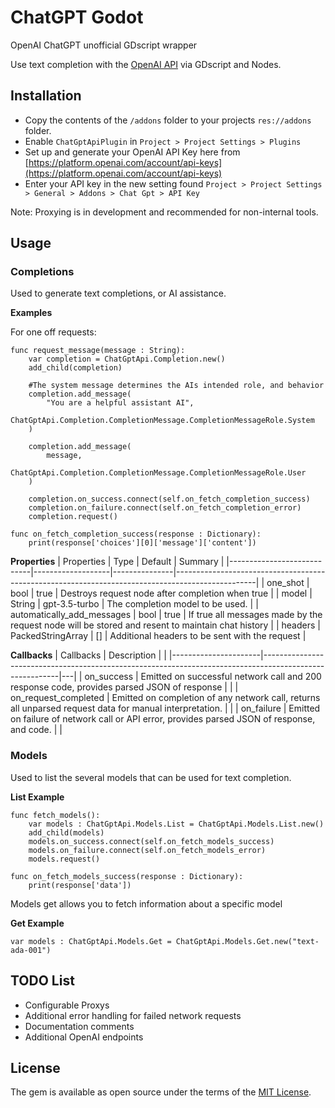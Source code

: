 
# ChatGPT Godot
OpenAI ChatGPT unofficial GDscript wrapper 

Use text completion with the [OpenAI API](https://openai.com/blog/openai-api) via GDscript and Nodes.


## Installation
* Copy the contents of the ``/addons`` folder to your projects ``res://addons`` folder.
* Enable ``ChatGptApiPlugin`` in ``Project > Project Settings > Plugins``
* Set up and generate your OpenAI API Key here from [https://platform.openai.com/account/api-keys](https://platform.openai.com/account/api-keys)
* Enter your API key in the new setting found ``Project > Project Settings > General > Addons > Chat Gpt > API Key``

Note: Proxying is in development and recommended for non-internal tools. 

## Usage

### Completions

Used to generate text completions, or AI assistance.

**Examples**

For one off requests:
```GDScript
func request_message(message : String):
	var completion = ChatGptApi.Completion.new()
	add_child(completion)
	
	#The system message determines the AIs intended role, and behavior
	completion.add_message(
		"You are a helpful assistant AI",
		ChatGptApi.Completion.CompletionMessage.CompletionMessageRole.System
	)
	
	completion.add_message(
		message,
		ChatGptApi.Completion.CompletionMessage.CompletionMessageRole.User
	)
	
	completion.on_success.connect(self.on_fetch_completion_success)
	completion.on_failure.connect(self.on_fetch_completion_error)
	completion.request()
	
func on_fetch_completion_success(response : Dictionary):
	print(response['choices'][0]['message']['content'])
```


**Properties**
| Properties                 | Type              | Default       | Summary                                                                                          |
|----------------------------|-------------------|---------------|--------------------------------------------------------------------------------------------------|
| one_shot                   | bool              | true          | Destroys request node after completion when true                                                 |
| model                      | String            | gpt-3.5-turbo | The completion model to be used.                                                                 |
| automatically_add_messages | bool              | true          | If true all messages made by the request node will be stored and resent to maintain chat history |
| headers                    | PackedStringArray | []            | Additional headers to be sent with the request                                                   |

**Callbacks**
| Callbacks            | Description                                                                                             |   |
|----------------------|---------------------------------------------------------------------------------------------------------|---|
| on_success           | Emitted on successful network call and 200 response code, provides parsed JSON of response              |   |
| on_request_completed | Emitted on completion of any network call, returns all unparsed request data for manual interpretation. |   |
| on_failure           | Emitted on failure of network call or API error, provides parsed JSON of response, and code.            |   |

### Models

Used to list the several models that can be used for text completion.

**List Example**
```GDScript
func fetch_models():
	var models : ChatGptApi.Models.List = ChatGptApi.Models.List.new()
	add_child(models)
	models.on_success.connect(self.on_fetch_models_success)
	models.on_failure.connect(self.on_fetch_models_error)
	models.request()
	
func on_fetch_models_success(response : Dictionary):
	print(response['data'])
```

Models get allows you to fetch information about a specific model

**Get Example**
```GDScript
var models : ChatGptApi.Models.Get = ChatGptApi.Models.Get.new("text-ada-001")
```


## TODO List
* Configurable Proxys
* Additional error handling for failed network requests
* Documentation comments
* Additional OpenAI endpoints

## License

The gem is available as open source under the terms of the  [MIT License](https://opensource.org/licenses/MIT).
